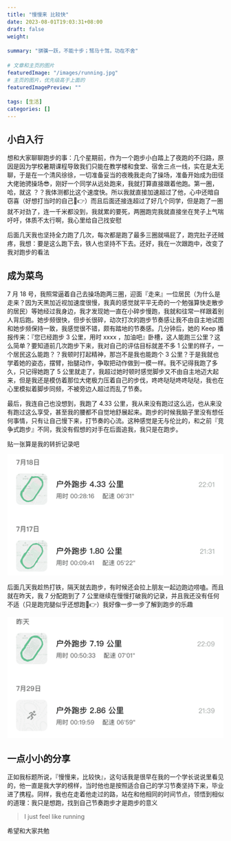 ```yaml
---
title: "慢慢来 比较快"
date: 2023-08-01T19:03:31+08:00
draft: false
weight: 

summary: "骐骥一跃，不能十步；驽马十驾，功在不舍"

# 文章和主页的图片
featuredImage: "/images/running.jpg"
# 主页的图片，优先级高于上面的
featuredImagePreview: ""

tags: [生活]
categories: []
---
```


## 小白入行

想和大家聊聊跑步的事：几个星期前，作为一个跑步小白踏上了夜跑的不归路，原因是因为学校暑期课程导致我们只能在教学楼和食堂、宿舍三点一线，实在是太无聊，于是在一个清风徐徐，一切准备妥当的夜晚我走向了操场，准备开始成为田径大佬驰骋操场😎，刚好一个同学从远处跑来，我就打算直接跟着他跑。第一圈，哈，就这 ？？我体测都比这个速度快。所以我就直接加速超过了他，心中还暗自窃喜（好想打当时的自己🤣👉）而且后面还接连超过了好几个同学，但是跑了一圈就不对劲了，连一千米都没到，我就累的要死，两圈跑完我就直接坐在凳子上气喘吁吁，体质不太行啊，我心里给自己找安慰

后面几天我也坚持全力跑了几次，每次都是跑了最多三圈就嗝屁了，跑完肚子还贼疼，我想：要是这么跑下去，铁人也坚持不下去。还好，我在一次跟跑中，改变了我对跑步的看法

## 成为菜鸟

7 月 18 号，我照常逼着自己去操场跑两三圈，迎面『走来』一位居民（为什么是走来？因为天黑加近视加速度很慢，我真的感觉就平平无奇的一个勉强算快走散步的居民）等她经过我身边，我才发现她一直在小碎步慢跑，我就和往常一样跟着别人背后跑。她步频很快，但步长很碎，动次打次的跑步节奏感让我不由自主地试图和她步频保持一致，我感觉很不错，颇有踏地的节奏感。几分钟后，她的 Keep 播报传来：『您已经跑步 3 公里，用时 xxxx ，加油吧』卧槽，这人能跑三公里？这么简单？要知道前几次跑步下来，我对自己的评估目标就差不多 1 公里的样子，一个居民这么能跑？？我顿时打起精神，那岂不是我也能跑个 3 公里？于是我就也学着她的姿态，摆臂，抬腿动作，争取把动作做到一模一样。我不记得我跑了多久，只记得她跑了 5 公里就走了，我超过她时顿时感觉脚步又不由自主地迈大起来，但是我还是模仿着那位大佬极力压着自己的步伐，咚咚哒哒咚咚哒哒，我也在心里模拟着脚步同频，不被旁边人超过而乱了节奏。

最后，我连自己也没想到，我跑了 4.33 公里，我从来没有跑过这么远，也从来没有跑过这么享受，甚至我的腰都不自觉地舒展起来。跑步的时候我脑子里没有想任何事情，只有让自己慢下来，打节奏的心流。这种感觉是无与伦比的，和之前『竞争式跑步』不同，我没有假想的对手在后面追我，我只是在跑步。

贴一张算是我的转折记录吧

![第一次跑到 4 公里](/images/record1.png)

后面几天我趁热打铁，隔天就去跑步，有时候还会拉上朋友一起边跑边唠嗑。而且就在昨天，我 7 分配跑到了 7 公里继续在慢慢打破我的记录，并且我还没有任何不适（只是跑完腿似乎还想跑🤣👉）我好像一步一步了解到跑步的乐趣

![破纪录了耶](/images/record2.png)

## 一点小小的分享

正如我标题所说，『慢慢来，比较快』，这句话我是很早在我的一个学长说说里看见的，他一直是我大学的榜样，当时他也是按照适合自己的学习节奏坚持下来，毕业进了携程。同样，我也在走着他走过的路，站在和他相同的时间节点，领悟到相似的道理：我只是想跑，找到自己节奏跑步才是跑步的意义

> I just feel like running

希望和大家共勉